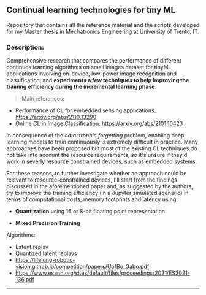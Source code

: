 ## Continual learning technologies for tiny ML
Repository that contains all the reference material and the scripts developed for my Master thesis in Mechatronics Engineering at University of Trento, IT.

### Description: ###
Comprehensive research that compares the performance of different continuos learning algorithms on small images dataset for tinyML applications involving on-device, low-power image recognition and classification, and **experiments a few techniques to help improving the training efficiency during the incremental learning phase**.

> Main references: 
- Performance of CL for embedded sensing applications: https://arxiv.org/abs/2110.13290
- Online CL in Image Classification: https://arxiv.org/abs/2101.10423

In consequence of the *catastrophic forgetting* problem, enabling deep learning models to train continuously is extremely difficult in practice. Many approaches have been proposed but most of the existing CL techniques do not take into account the resource requirements, so it's unsure if they'd work in severly resource constrained devices, such as embedded systems. 

For these reasons, to further investigate whether an approach could be relevant to resource-constrained devices, I'll start from the findings discussed in the aforementioned paper and, as suggested by the authors, try to improve the training efficiency (in a Jupyter simulated scenario) in terms of computational costs, memory footprints and latency using:

  * **Quantization** using 16 or 8-bit floating point representation
  
  * **Mixed Precision Training**
  

Algorithms:
- Latent replay
- Quantized latent replays
- https://lifelong-robotic-vision.github.io/competition/papers/UofBo_Gabo.pdf
- https://www.esann.org/sites/default/files/proceedings/2021/ES2021-136.pdf
***
